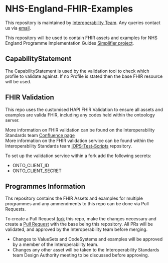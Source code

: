 # NHS-England-FHIR-Examples
This repository is maintained by [Interoperability Team](https://nhsd-confluence.digital.nhs.uk/pages/viewpage.action?spaceKey=IOPS&title=Interoperability+Standards). Any queries contact us via [email](interoperabilityteam@nhs.net).

This repository will be used to contain FHIR assets and examples for NHS England Programme Implementation Guides [Simplifier project](https://simplifier.net/NHS-England-Programme-Implementation-Guides/~guides).

## CapabilityStatement
The CapabilityStatement is used by the validation tool to check which profile to validate against. If no Profile is stated then the base FHIR resource will be used.

## FHIR Validation

This repo uses the customised HAPI FHIR Validation to ensure all assets and examples are valida FHIR, including any codes held within the ontoology server.  

More information on FHIR validation can be found on the Interoperability Standards team [Confluence page](https://nhsd-confluence.digital.nhs.uk/display/IOPS/FHIR+Conformance+and+Testing)  
More information on the FHIR validation service can be found within the Interoperability Standards team [IOPS-Test-Scripts]() repository.  

To set up the validation service within a fork add the following secrets:
- ONTO_CLIENT_ID
- ONTO_CLIENT_SECRET

## Programmes Information

Ths repository contains the FHIR Assets and examples for multiple programmes and any ammendments to this repo can be done via Pull Requests.  

To create a Pull Request [fork](https://docs.github.com/en/pull-requests/collaborating-with-pull-requests/working-with-forks/fork-a-repo) this repo, make the changes necessary and create a [Pull Request](https://docs.github.com/en/pull-requests/collaborating-with-pull-requests/proposing-changes-to-your-work-with-pull-requests/creating-a-pull-request-from-a-fork) with the base being this repository.
All PRs will be validated, and approved by the Interoperability team before merging.
- Changes to ValueSets and CodeSystems and examples will be approved by a member of the Interoperability team.
- Changes any other asset will be taken to the Interoperability Standards team Design Authority meeting to be discussed before approving.